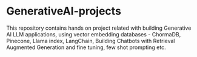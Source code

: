 # GenerativeAI-projects
This repository contains hands on project related with building Generative AI LLM applications, using vector embedding databases - ChormaDB, Pinecone, Llama index, LangChain, Building Chatbots with Retrieval Augmented Generation and fine tuning, few shot prompting etc.
